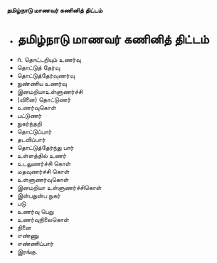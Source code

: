 **தமிழ்நாடு மாணவர் கணினித் திட்டம்**
- # தமிழ்நாடு மாணவர் கணினித் திட்டம்
- n. தொட்டறியும் உணர்வு
- தொட்டுத் தேர்வு
- தொட்டுத்தேர்வுணர்வு
- நுண்ணிய உணர்வு
- இனமறியாஉள்ளுணர்ச்சி
- (வினை) தொட்டுணர்
- உணர்வுகொள்
- பட்டுணர்
- நுகர்ந்தறி
- தொட்டுப்பார்
- தடவிப்பார்
- தொட்டுத்தேர்ந்து பார்
-  உள்ளத்தில் உணர்
- உடலுணர்ச்சி கொள்
- மதவுணர்ச்சி கொள்
- உள்ளுணர்வுகொள்
- இனமறியா உள்ளுணர்ச்சிகொள்
- இன்பதுன்ப நுகர்
-  படு
- உணர்வு பெறு
- உணர்வுநிலைகொள்
- நினை
- எண்ணு
- எண்ணிப்பார்
- இரங்கு.


